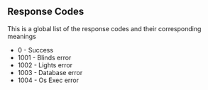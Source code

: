 ## Response Codes

This is a global list of the response codes and their corresponding meanings

- 0 - Success
- 1001 - Blinds error
- 1002 - Lights error
- 1003 - Database error
- 1004 - Os Exec error
